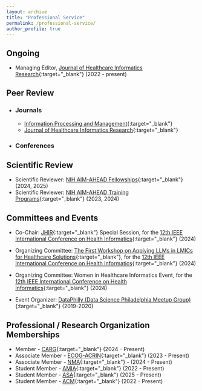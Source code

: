 ```yaml
---
layout: archive
title: "Professional Service"
permalink: /professional-service/
author_profile: true
---
```



## Ongoing

- Managing Editor, [Journal of Healthcare Informatics Research](https://www.springer.com/journal/41666){:target="_blank"} (2022 - present)

## Peer Review
- ### Journals
    - [Information Processing and Management](https://www.sciencedirect.com/journal/information-processing-and-management){:target="_blank"}
    - [Journal of Healthcare Informatics Research](https://www.springer.com/journal/41666){:target="_blank"}
- ### Conferences

## Scientific Review

- Scientific Reviewer: [NIH AIM-AHEAD Fellowships](https://www.aim-ahead.net/){:target="_blank"} (2024, 2025)
- Scientific Reviewer: [NIH AIM-AHEAD Training Programs](https://www.aim-ahead.net/programs/){:target="_blank"} (2023, 2024)

## Committees and Events

- Co-Chair: [JHIR](https://www.springer.com/journal/41666){:target="_blank"} Special Session, for the [12th IEEE International Conference on Health Informatics](https://ieeeichi2024.github.io/){:target="_blank"} (2024)

- Organizing Committee: [The First Workshop on Applying LLMs in LMICs for Healthcare Solutions](https://www.nivi.io/all4health){:target="_blank"}, for the [12th IEEE International Conference on Health Informatics](https://ieeeichi2024.github.io/){:target="_blank"} (2024)

- Organizing Committee: Women in Healthcare Informatics Event, for the [12th IEEE International Conference on Health Informatics](https://ieeeichi2024.github.io/){:target="_blank"} (2024)

- Event Organizer: [DataPhilly (Data Science Philadelphia Meetup Group)](https://www.meetup.com/DataPhilly/){:target="_blank"} (2019-2020)

## Professional / Research Organization Memberships
- Member - [CARG](https://www.mycarg.org/){:target="_blank"} (2024 - Present)
- Associate Member - [ECOG-ACRIN](https://ecog-acrin.org/){:target="_blank"} (2023 - Present)
- Associate Member - [NMA](https://nmanet.org/){:target="_blank"} - (2024 - Present)
- Student Member - [AMIA](https://amia.org/){:target="_blank"} (2022 - Present)
- Student Member - [ASA](https://www.amstat.org/){:target="_blank"} (2025 - Present)
- Student Member - [ACM](https://www.acm.org/){:target="_blank"} (2022 - Present)
